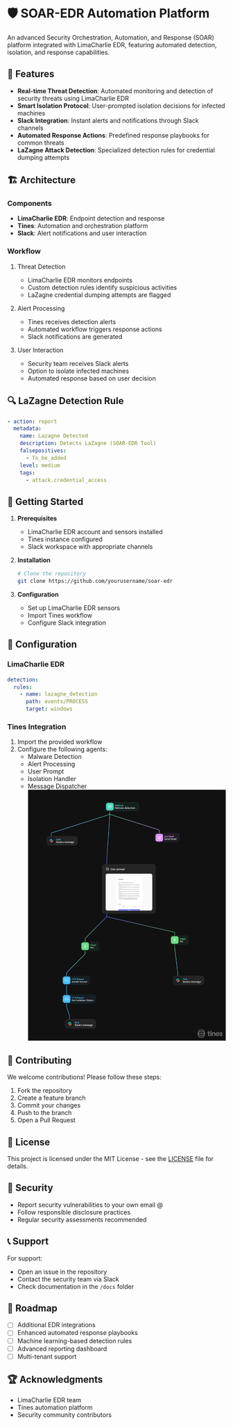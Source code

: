 # 🛡️ SOAR-EDR Automation Platform

An advanced Security Orchestration, Automation, and Response (SOAR) platform integrated with LimaCharlie EDR, featuring automated detection, isolation, and response capabilities.

## 🌟 Features

- **Real-time Threat Detection**: Automated monitoring and detection of security threats using LimaCharlie EDR
- **Smart Isolation Protocol**: User-prompted isolation decisions for infected machines
- **Slack Integration**: Instant alerts and notifications through Slack channels
- **Automated Response Actions**: Predefined response playbooks for common threats
- **LaZagne Attack Detection**: Specialized detection rules for credential dumping attempts

## 🏗️ Architecture

### Components
- **LimaCharlie EDR**: Endpoint detection and response
- **Tines**: Automation and orchestration platform
- **Slack**: Alert notifications and user interaction

### Workflow
1. Threat Detection
   - LimaCharlie EDR monitors endpoints
   - Custom detection rules identify suspicious activities
   - LaZagne credential dumping attempts are flagged

2. Alert Processing
   - Tines receives detection alerts
   - Automated workflow triggers response actions
   - Slack notifications are generated

3. User Interaction
   - Security team receives Slack alerts
   - Option to isolate infected machines
   - Automated response based on user decision

## 🔍 LaZagne Detection Rule

```yaml
- action: report
  metadata:
    name: Lazagne Detected
    description: Detects LaZagne (SOAR-EDR Tool)
    falsepositives:
      - To_be_added
    level: medium
    tags:
      - attack.credential_access
```

## 🚀 Getting Started

1. **Prerequisites**
   - LimaCharlie EDR account and sensors installed
   - Tines instance configured
   - Slack workspace with appropriate channels

2. **Installation**
   ```bash
   # Clone the repository
   git clone https://github.com/yourusername/soar-edr
   ```

3. **Configuration**
   - Set up LimaCharlie EDR sensors
   - Import Tines workflow
   - Configure Slack integration

## 🔧 Configuration

### LimaCharlie EDR
```yaml
detection:
  rules:
    - name: lazagne_detection
      path: events/PROCESS
      target: windows
```

### Tines Integration
1. Import the provided workflow
2. Configure the following agents:
   - Malware Detection
   - Alert Processing
   - User Prompt
   - Isolation Handler
   - Message Dispatcher
   ![SOAREDR-storyboard](SOAREDR-storyboard.png)



## 🤝 Contributing

We welcome contributions! Please follow these steps:
1. Fork the repository
2. Create a feature branch
3. Commit your changes
4. Push to the branch
5. Open a Pull Request

## 📜 License

This project is licensed under the MIT License - see the [LICENSE](LICENSE) file for details.

## 🔐 Security

- Report security vulnerabilities to your own email @
- Follow responsible disclosure practices
- Regular security assessments recommended

## 📞 Support

For support:
- Open an issue in the repository
- Contact the security team via Slack
- Check documentation in the `/docs` folder

## 🎯 Roadmap

- [ ] Additional EDR integrations
- [ ] Enhanced automated response playbooks
- [ ] Machine learning-based detection rules
- [ ] Advanced reporting dashboard
- [ ] Multi-tenant support

## 🏆 Acknowledgments

- LimaCharlie EDR team
- Tines automation platform
- Security community contributors
